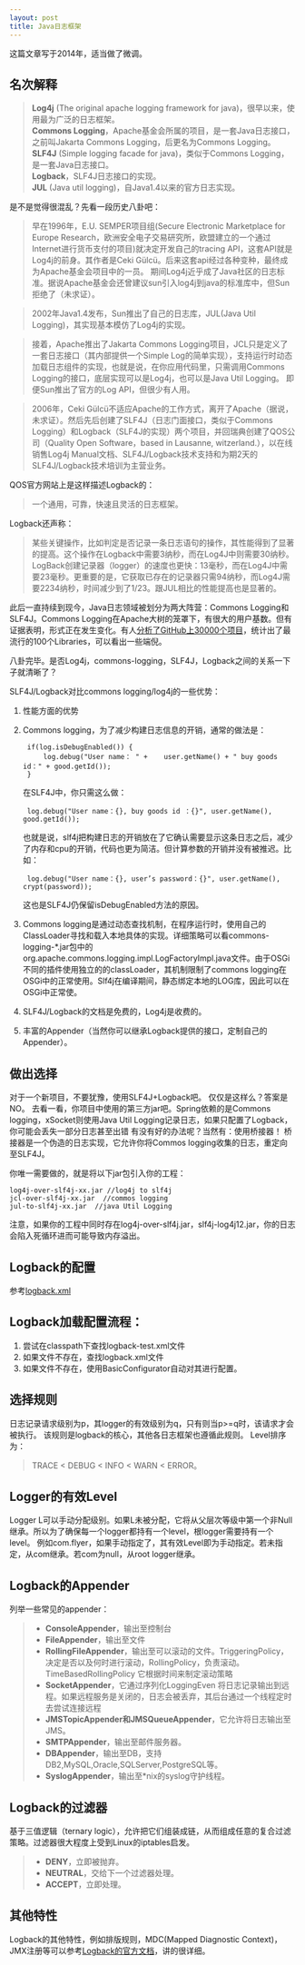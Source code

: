 ```yaml
---
layout: post
title: Java日志框架
---
```


<div class="message">
  这篇文章写于2014年，适当做了微调。
</div>

## 名次解释
>**Log4j** (The original apache logging framework for java)，很早以来，使用最为广泛的日志框架。  
>**Commons Logging**，Apache基金会所属的项目，是一套Java日志接口，之前叫Jakarta Commons Logging，后更名为Commons Logging。  
>**SLF4J** (Simple logging facade for java)，类似于Commons Logging，是一套Java日志接口。  
>**Logback**，SLF4J日志接口的实现。  
>**JUL** (Java util logging)，自Java1.4以来的官方日志实现。
 
是不是觉得很混乱？先看一段历史八卦吧：

>早在1996年，E.U. SEMPER项目组(Secure Electronic Marketplace for Europe Research，欧洲安全电子交易研究所，欧盟建立的一个通过Internet进行货币支付的项目)就决定开发自己的tracing API，这套API就是Log4j的前身。其作者是Ceki Gülcü。后来这套api经过各种变种，最终成为Apache基金会项目中的一员。 期间Log4j近乎成了Java社区的日志标准。据说Apache基金会还曾建议sun引入log4j到java的标准库中，但Sun拒绝了（未求证）。
 
>2002年Java1.4发布，Sun推出了自己的日志库，JUL(Java Util Logging)，其实现基本模仿了Log4j的实现。
 
>接着，Apache推出了Jakarta  Commons Logging项目，JCL只是定义了一套日志接口（其内部提供一个Simple Log的简单实现），支持运行时动态加载日志组件的实现，也就是说，在你应用代码里，只需调用Commons Logging的接口，底层实现可以是Log4j，也可以是Java Util Logging。 即便Sun推出了官方的Log API，但很少有人用。

>2006年，Ceki Gülcü不适应Apache的工作方式，离开了Apache（据说，未求证）。然后先后创建了SLF4J（日志门面接口，类似于Commons Logging）和Logback（SLF4J的实现）两个项目，并回瑞典创建了QOS公司（Quality Open Software，based in Lausanne, witzerland.），以在线销售Log4j Manual文档、SLF4J/Logback技术支持和为期2天的SLF4J/Logback技术培训为主营业务。

QOS官方网站上是这样描述Logback的： 
>一个通用，可靠，快速且灵活的日志框架。
 
Logback还声称：
>某些关键操作，比如判定是否记录一条日志语句的操作，其性能得到了显著的提高。这个操作在Logback中需要3纳秒，而在Log4J中则需要30纳秒。LogBack创建记录器（logger）的速度也更快：13毫秒，而在Log4J中需要23毫秒。更重要的是，它获取已存在的记录器只需94纳秒，而Log4J需要2234纳秒，时间减少到了1/23。跟JUL相比的性能提高也是显著的。
 
此后一直持续到现今，Java日志领域被划分为两大阵营：Commons Logging和SLF4J。Commons Logging在Apache大树的笼罩下，有很大的用户基数。但有证据表明，形式正在发生变化。有人[分析了GitHub上30000个项目](http://www.takipiblog.com/2013/11/20/we-analyzed-30000-github-projects-here-are-the-top-100-libraries-in-java-js-and-ruby/ )，统计出了最流行的100个Libraries，可以看出一些端倪。
 
八卦完毕。是否Log4j，commons-logging，SLF4J，Logback之间的关系一下子就清晰了？

SLF4J/Logback对比commons logging/log4j的一些优势：

1. 性能方面的优势
2. Commons logging，为了减少构建日志信息的开销，通常的做法是：

		if(log.isDebugEnabled()) {
			log.debug("User name： " +    user.getName() + " buy goods id：" + good.getId());
		}

	在SLF4J中，你只需这么做：

		log.debug("User name：{}, buy goods id ：{}", user.getName(), good.getId());
		
	也就是说，slf4j把构建日志的开销放在了它确认需要显示这条日志之后，减少了内存和cpu的开销，代码也更为简洁。但计算参数的开销并没有被推迟。比如：
		
		log.debug("User name：{}, user’s password：{}", user.getName(), crypt(password));

	这也是SLF4J仍保留isDebugEnabled方法的原因。

3. Commons logging是通过动态查找机制，在程序运行时，使用自己的ClassLoader寻找和载入本地具体的实现。详细策略可以看commons-logging-*.jar包中的org.apache.commons.logging.impl.LogFactoryImpl.java文件。由于OSGi不同的插件使用独立的的classLoader，其机制限制了commons logging在OSGi中的正常使用。Slf4j在编译期间，静态绑定本地的LOG库，因此可以在OSGi中正常使。 
4. SLF4J/Logback的文档是免费的，Log4j是收费的。
5. 丰富的Appender（当然你可以继承Logback提供的接口，定制自己的Appender）。
 
## 做出选择
对于一个新项目，不要犹豫，使用SLF4J+Logback吧。
仅仅是这样么？答案是NO。 
去看一看，你项目中使用的第三方jar吧。Spring依赖的是Commons logging，xSocket则使用Java Util Logging记录日志，如果只配置了Logback，你可能会丢失一部分日志甚至出错
有没有好的办法呢？当然有：使用桥接器！
桥接器是一个伪造的日志实现，它允许你将Commos logging收集的日志，重定向至SLF4J。
 
你唯一需要做的，就是将以下jar包引入你的工程：

	log4j-over-slf4j-xx.jar //log4j to slf4j
	jcl-over-slf4j-xx.jar  //commos logging
	jul-to-slf4j-xx.jar  //java Util Logging
 
注意，如果你的工程中同时存在log4j-over-slf4j.jar，slf4j-log4j12.jar，你的日志会陷入死循环进而可能导致内存溢出。

## Logback的配置
参考[logback.xml](https://github.com/vancefantasy/flyer-springmvc-rest/blob/master/src/main/resources/prod/logback.xml)

## Logback加载配置流程：
1. 尝试在classpath下查找logback-test.xml文件
2. 如果文件不存在，查找logback.xml文件
3. 如果文件不存在，使用BasicConfigurator自动对其进行配置。

##  选择规则
日志记录请求级别为p，其logger的有效级别为q，只有则当p>=q时，该请求才会被执行。
该规则是logback的核心，其他各日志框架也遵循此规则。
Level排序为：
>TRACE < DEBUG < INFO < WARN < ERROR。

## Logger的有效Level
Logger L可以手动分配级别。如果L未被分配，它将从父层次等级中第一个非Null继承。所以为了确保每一个logger都持有一个level，根logger需要持有一个level。
例如com.flyer，如果手动指定了，其有效Level即为手动指定。若未指定，从com继承。若com为null，从root logger继承。

## Logback的Appender
列举一些常见的appender：
> - **ConsoleAppender**，输出至控制台
> - **FileAppender**，输出至文件
> - **RollingFileAppender**，输出至可以滚动的文件。TriggeringPolicy，决定是否以及何时进行滚动，RollingPolicy，负责滚动。TimeBasedRollingPolicy 它根据时间来制定滚动策略
> - **SocketAppender**，它通过序列化LoggingEven 将日志记录输出到远程。如果远程服务是关闭的，日志会被丢弃，其后台通过一个线程定时去尝试连接远程
> - **JMSTopicAppender和JMSQueueAppender**，它允许将日志输出至JMS。
> - **SMTPAppender**，输出至邮件服务器。
> - **DBAppender**，输出至DB，支持DB2,MySQL,Oracle,SQLServer,PostgreSQL等。
> - **SyslogAppender**，输出至*nix的syslog守护线程。
 
## Logback的过滤器
基于三值逻辑（ternary logic），允许把它们组装成链，从而组成任意的复合过滤策略。过滤器很大程度上受到Linux的iptables启发。

> - **DENY**，立即被抛弃。
> - **NEUTRAL**，交给下一个过滤器处理。
> - **ACCEPT**，立即处理。

## 其他特性
Logback的其他特性，例如排版规则，MDC(Mapped Diagnostic Context)，JMX注册等可以参考[Logback的官方文档](http://logback.qos.ch/manual/index.html)，讲的很详细。




